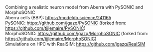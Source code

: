 Combining a realistic neuron model from Aberra with PySONIC and MorphoSONIC<br />
Aberra cells (BBP): https://modeldb.science/241165<br />
PySONIC:  https://github.com/jgazq/PySONIC (forked from: https://github.com/tjjlemaire/PySONIC)<br />
MorphoSONIC: https://github.com/jgazq/MorphoSONIC (forked from: https://github.com/tjjlemaire/MorphoSONIC)<br />
Simulations on HPC with RealSIM: https://github.com/jgazq/RealSIM <br />

